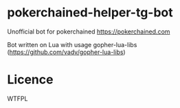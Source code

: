 # pokerchained-helper-tg-bot
Unofficial bot for pokerchained https://pokerchained.com

Bot written on Lua with usage gopher-lua-libs (https://github.com/vadv/gopher-lua-libs)

# Licence
WTFPL
